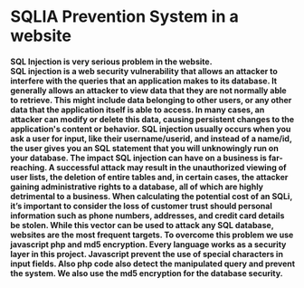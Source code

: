 # SQLIA Prevention System in a website

<h4><p>SQL Injection is very serious problem in the website.</br>
SQL injection is a web security vulnerability that allows an attacker to interfere with the queries that an application makes to its database. It generally allows an attacker to view data that they are not normally able to retrieve. This might include data belonging to other users, or any other data that the application itself is able to access. In many cases, an attacker can modify or delete this data, causing persistent changes to the application's content or behavior. SQL injection usually occurs when you ask a user for input, like their username/userid, and instead of a name/id, the user gives you an SQL statement that you will unknowingly run on your database. The impact SQL injection can have on a business is far-reaching. A successful attack may result in the unauthorized viewing of user lists, the deletion of entire tables and, in certain cases, the attacker gaining administrative rights to a database, all of which are highly detrimental to a business. When calculating the potential cost of an SQLi, it’s important to consider the loss of customer trust should personal information such as phone numbers, addresses, and credit card details be stolen. While this vector can be used to attack any SQL database, websites are the most frequent targets. To overcome this problem we use javascript php and md5 encryption. Every language works as a security layer in this project. Javascript prevent the use of special characters in input fields. Also php code also detect the manipulated query and prevent the system. We also use the md5 encryption for the database security.</br>

</p>
</h4>
